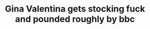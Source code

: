 ---
layout: post
title: Gina Valentina gets stocking fuck and pounded roughly by bbc
duration: '05:08'
view: 550
rate: 2
video: 'http://fantasti.cc/embed/586149/'
category: 
 - brunette
 - busty
 - curvy
 - gorgeous
 - rough
tags: 
 - big-black-cock
priority: 0.9
changefreq: daily
---